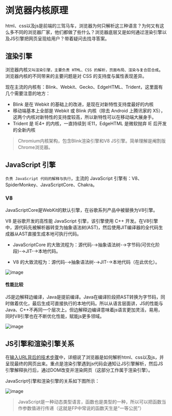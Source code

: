 # 浏览器内核原理

html、css以及js是前端的三驾马车，浏览器为何只解析这三种语言？为何又有这么多不同的浏览器厂家，他们都做了些什么？浏览器底层又是如何通过渲染引擎以及JS引擎把网页呈现给用户？带着疑问去找寻答案。

## 渲染引擎

浏览器内核`又叫渲染引擎，主要负责 HTML、CSS 的解析，页面布局、渲染与复合层合成`。浏览器内核的不同带来的主要问题是对 CSS 的支持度与属性表现差异。

现在主流的内核有：Blink、Webkit、Gecko、EdgeHTML、Trident，这里面有几个需要注意的地方：

* Blink 是在 Webkit 的基础上的改进，是现在对新特性支持度最好的内核
* 移动端基本上全部是 Webkit 或 Blink 内核（除去 Android 上腾讯家的 X5），这两个内核对新特性的支持度较高，所以新特性可以在移动端大展身手。
* Trident 是 IE4+ 的内核，一直持续到 IE11，EdgeHTML 是微软抛弃 IE 后开发的全新内核

> Chromium内核架构，包含Blink渲染引擎和V8 JS引擎。简单理解是阉割版Chrome浏览器。

## JavaScript 引擎

`负责 JavaScript 代码的解释与执行`，主流的 JavaScript 引擎有：V8、SpiderMonkey、JavaScriptCore、Chakra。

### V8
JavaScriptCore是WebKit的默认引擎，在谷歌系列产品中被替换为V8引擎。

V8 是谷歌开发的高性能 JavaScript 引擎，该引擎使用 C++ 开发。在V8引擎中，源代码先被解析器转变为抽象语法树(AST)，然后使用JIT编译器的全代码生成器从AST直接生成本地可执行代码。

* JavaScriptCore 的大致流程为：源代码-→抽象语法树-→字节码(可优化阶段)-→JIT-→本地代码。

* V8 的大致流程为：源代码-→抽象语法树-→JIT-→本地代码（在此优化）。

![image](https://user-images.githubusercontent.com/6310131/57189210-320ed880-6f3e-11e9-8328-941607c36e76.png)

#### 性能比较

JS是边解释边编译，Java是提前编译。Java在编译阶段把AST转换为字节码，同时做着优化，最后生成可直接执行的本地代码。所以从语言层面讲，JS的性能与Java、C++不再同一个层次上。但边解释边编译意味着js语言更加灵活，易用，同时V8引擎也在不断优化性能，赋能js更多领域。

![image](https://user-images.githubusercontent.com/6310131/57189215-4652d580-6f3e-11e9-83c8-9b64b07bb9fb.png)

## JS引擎和渲染引擎关系

在[输入URL背后的技术步骤](./http-base-1.url.md)中，详细说了浏览器是如何解析html、css以及js，并呈现最终的网页出来。重点是渲染引擎遇到js代码会通知让JS引擎解析，然后JS引擎解释执行后，通过DOM改变并渲染网页（这部分工作属于渲染引擎）。

JavaScript引擎和渲染引擎的关系如下图所示：

![image](https://user-images.githubusercontent.com/6310131/57189224-5bc7ff80-6f3e-11e9-9dd0-2c7bfb5ec14c.png)

> JavaScript是一种动态类型语言，函数也是类型的一种，所以可以把函数当作参数值进行传递（这就是FP中常说的函数天生是“一等公民”）